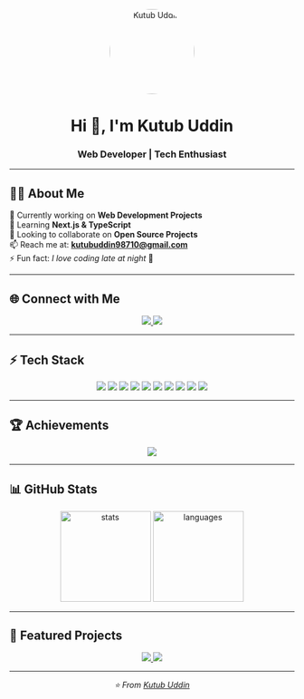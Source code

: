 <!-- Profile Image -->
<p align="center">
  <img src="https://avatars.githubusercontent.com/u/108364104?v=4" width="150" height="150" style="border-radius:50%;" alt="Kutub Uddin"/>
</p>

<h1 align="center">Hi 👋, I'm Kutub Uddin</h1>
<h3 align="center">Web Developer | Tech Enthusiast</h3>

---

## 👨‍💻 About Me  
🔭 Currently working on **Web Development Projects**  
🌱 Learning **Next.js & TypeScript**  
👯 Looking to collaborate on **Open Source Projects**  
📫 Reach me at: **kutubuddin98710@gmail.com**  
⚡ Fun fact: *I love coding late at night* 🌙  

---

## 🌐 Connect with Me  
<p align="center">
  <a href="https://github.com/kutub98" target="_blank">
    <img src="https://img.shields.io/badge/GitHub-181717?style=for-the-badge&logo=github&logoColor=white"/>
  </a>
  <a href="https://www.linkedin.com/in/kutubu/" target="_blank">
    <img src="https://img.shields.io/badge/LinkedIn-0077B5?style=for-the-badge&logo=linkedin&logoColor=white"/>
  </a>
</p>

---

## ⚡ Tech Stack  
<p align="center">
  <img src="https://img.shields.io/badge/HTML5-E34F26?style=flat-square&logo=html5&logoColor=white"/>
  <img src="https://img.shields.io/badge/CSS3-1572B6?style=flat-square&logo=css3&logoColor=white"/>
  <img src="https://img.shields.io/badge/JavaScript-F7DF1E?style=flat-square&logo=javascript&logoColor=black"/>
  <img src="https://img.shields.io/badge/React-61DAFB?style=flat-square&logo=react&logoColor=black"/>
  <img src="https://img.shields.io/badge/Next.js-000000?style=flat-square&logo=next.js&logoColor=white"/>
  <img src="https://img.shields.io/badge/Node.js-339933?style=flat-square&logo=node.js&logoColor=white"/>
  <img src="https://img.shields.io/badge/Express.js-000000?style=flat-square&logo=express&logoColor=white"/>
  <img src="https://img.shields.io/badge/MongoDB-47A248?style=flat-square&logo=mongodb&logoColor=white"/>
  <img src="https://img.shields.io/badge/MySQL-4479A1?style=flat-square&logo=mysql&logoColor=white"/>
  <img src="https://img.shields.io/badge/TailwindCSS-06B6D4?style=flat-square&logo=tailwindcss&logoColor=white"/>
</p>

---

## 🏆 Achievements  
<p align="center">
  <img src="https://github-profile-trophy.vercel.app/?username=kutub98&theme=flat&no-frame=true&margin-w=5&row=1&column=6"/>
</p>

---

## 📊 GitHub Stats  
<p align="center">
  <img src="https://github-readme-stats.vercel.app/api?username=kutub98&show_icons=true&theme=transparent&hide_border=true" height="160" alt="stats"/>
  <img src="https://github-readme-stats.vercel.app/api/top-langs/?username=kutub98&layout=compact&theme=transparent&hide_border=true" height="160" alt="languages"/>
</p>

---

## 📌 Featured Projects  
<p align="center">
  <a href="https://github.com/kutub98/project1">
    <img src="https://github-readme-stats.vercel.app/api/pin/?username=kutub98&repo=project1&theme=transparent&hide_border=true" />
  </a>
  <a href="https://github.com/kutub98/project2">
    <img src="https://github-readme-stats.vercel.app/api/pin/?username=kutub98&repo=project2&theme=transparent&hide_border=true" />
  </a>
</p>

---

<p align="center">
  <i>⭐️ From <a href="https://github.com/kutub98">Kutub Uddin</a></i>
</p>
